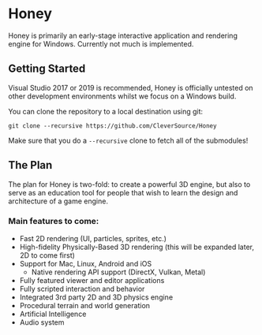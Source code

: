# Honey

Honey is primarily an early-stage interactive application and rendering engine for Windows. Currently not much is implemented.

## Getting Started
Visual Studio 2017 or 2019 is recommended, Honey is officially untested on other development environments whilst we focus on a Windows build.

You can clone the repository to a local destination using git:

`git clone --recursive https://github.com/CleverSource/Honey`

Make sure that you do a `--recursive` clone to fetch all of the submodules!

## The Plan
The plan for Honey is two-fold: to create a powerful 3D engine, but also to serve as an education tool for people that wish to learn the design and architecture of a game engine.

### Main features to come:
- Fast 2D rendering (UI, particles, sprites, etc.)
- High-fidelity Physically-Based 3D rendering (this will be expanded later, 2D to come first)
- Support for Mac, Linux, Android and iOS
	- Native rendering API support (DirectX, Vulkan, Metal)
- Fully featured viewer and editor applications
- Fully scripted interaction and behavior
- Integrated 3rd party 2D and 3D physics engine
- Procedural terrain and world generation
- Artificial Intelligence
- Audio system